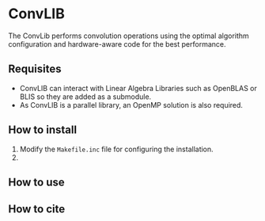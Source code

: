 # ConvLIB
The ConvLib performs convolution operations using the optimal algorithm configuration and hardware-aware code for the best performance.

## Requisites
- ConvLIB can interact with Linear Algebra Libraries such as OpenBLAS or BLIS so they are added as a submodule.
- As ConvLIB is a parallel library, an OpenMP solution is also required.

## How to install
1. Modify the `Makefile.inc` file for configuring the installation.
2. 
## How to use 

## How to cite

